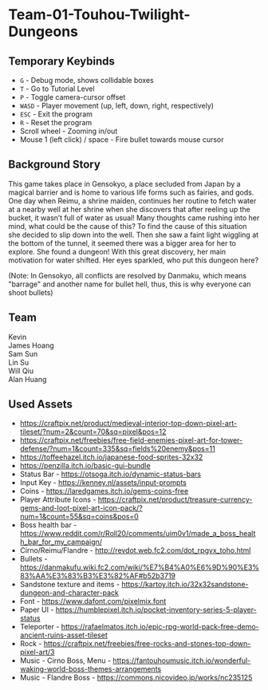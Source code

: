 # Team-01-Touhou-Twilight-Dungeons

## Temporary Keybinds

- `G` - Debug mode, shows collidable boxes
- `T` - Go to Tutorial Level
- `P` - Toggle camera-cursor offset
- `WASD` - Player movement (up, left, down, right, respectively)
- `ESC` - Exit the program
- `R` - Reset the program
- Scroll wheel - Zooming in/out
- Mouse 1 (left click) / space - Fire bullet towards mouse cursor

## Background Story

This game takes place in Gensokyo, a place secluded from Japan by a magical barrier and is home to various life forms such as fairies, and gods. One day when Reimu, a shrine maiden, continues her routine to fetch water at a nearby well at her shrine when she discovers that after reeling up the bucket, it wasn’t full of water as usual! Many thoughts came rushing into her mind, what could be the cause of this? To find the cause of this situation she decided to slip down into the well. Then she saw a faint light wiggling at the bottom of the tunnel, it seemed there was a bigger area for her to explore. She found a dungeon! With this great discovery, her main motivation for water shifted. Her eyes sparkled, who put this dungeon here?

(Note: In Gensokyo, all conflicts are resolved by Danmaku, which means "barrage" and another name for bullet hell, thus, this is why everyone can shoot bullets)

## Team

Kevin <br />
James Hoang <br />
Sam Sun <br />
Lin Su <br />
Will Qiu <br />
Alan Huang <br />

## Used Assets
- https://craftpix.net/product/medieval-interior-top-down-pixel-art-tileset/?num=2&count=70&sq=pixel&pos=12
- https://craftpix.net/freebies/free-field-enemies-pixel-art-for-tower-defense/?num=1&count=335&sq=fields%20enemy&pos=11
- https://toffeehazel.itch.io/japanese-food-sprites-32x32
- https://penzilla.itch.io/basic-gui-bundle
- Status Bar - https://otsoga.itch.io/dynamic-status-bars
- Input Key - https://kenney.nl/assets/input-prompts
- Coins - https://laredgames.itch.io/gems-coins-free
- Player Attribute Icons - https://craftpix.net/product/treasure-currency-gems-and-loot-pixel-art-icon-pack/?num=1&count=55&sq=coins&pos=0
- Boss health bar - https://www.reddit.com/r/Roll20/comments/uim0v1/made_a_boss_health_bar_for_my_campaign/
- Cirno/Reimu/Flandre - http://revdot.web.fc2.com/dot_rpgvx_toho.html
- Bullets - https://danmakufu.wiki.fc2.com/wiki/%E7%B4%A0%E6%9D%90%E3%83%AA%E3%83%B3%E3%82%AF#b52b3719
- Sandstone texture and items - https://kartoy.itch.io/32x32sandstone-dungeon-and-character-pack
- Font - https://www.dafont.com/pixelmix.font
- Paper UI - https://humblepixel.itch.io/pocket-inventory-series-5-player-status
- Teleporter - https://rafaelmatos.itch.io/epic-rpg-world-pack-free-demo-ancient-ruins-asset-tileset
- Rock - https://craftpix.net/freebies/free-rocks-and-stones-top-down-pixel-art/3
- Music - Cirno Boss, Menu - https://fantouhoumusic.itch.io/wonderful-waking-world-boss-themes-arrangements
- Music - Flandre Boss - https://commons.nicovideo.jp/works/nc235125
